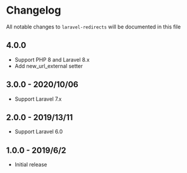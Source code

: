 # Changelog

All notable changes to `laravel-redirects` will be documented in this file  

## 4.0.0
- Support PHP 8 and Laravel 8.x
- Add new_url_external setter

## 3.0.0 - 2020/10/06

- Support Laravel 7.x 

## 2.0.0 - 2019/13/11

- Support Laravel 6.0

## 1.0.0 - 2019/6/2

- Initial release
